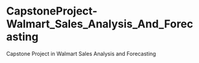 # CapstoneProject-Walmart_Sales_Analysis_And_Forecasting
Capstone Project in Walmart Sales Analysis and Forecasting
